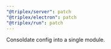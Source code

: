 ```yaml
---
"@triplex/server": patch
"@triplex/electron": patch
"@triplex/run": patch
---
```


Consoldate config into a single module.
